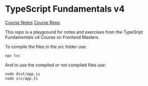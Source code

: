 # TypeScript Fundamentals v4

[Course Notes](https://www.typescript-training.com/course/fundamentals-v4)
[Course Repo](https://github.com/mike-north/typescript-courses)

This repo is a playground for notes and exercises from the TypeSript Fundamentals v4 Course on Frontend Masters.

To compile the files in the src folder use:

```bash
npx tsc
```

And to use the compiled or not compiled files use:

```bash
node dist/app.js
node src/app.ts
```